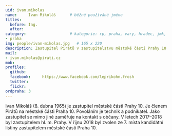 ```yaml
---
uid: ivan.mikolas
name:     Ivan Mikoláš  	# běžně používáné jméno
titles:
  before: Ing. 
  after:
category:                 	# kategorie: rp, praha, vary, hradec, jmk, senat
- praha
img: people/ivan-mikolas.jpg   # 165 x 220
description: Zastupitel Pirátů v zastupitelstvu městské části Prahy 10            	# kratký popis, max 160 znaků
mail:
- ivan.mikolas@pirati.cz
mob:			  
profiles:
  github:       
  facebook:     https://www.facebook.com/leprikohn.frosh
  twitter: 		  
  flickr:		  
ordpraha: 3
---
```


Ivan Mikoláš (8. dubna 1965) je zastupitel městské části Prahy 10. Je členem Pirátů na městské části Praha 10. Povoláním je technik a podnikatel. Jako zastupitel se mimo jiné zaměřuje na kontakt s občany. V letech 2017–2018 byl zastupitelem hl. m. Prahy. V říjnu 2018 byl zvolen ze 7. místa kandidátní listiny zastupitelem městské části Praha 10.
